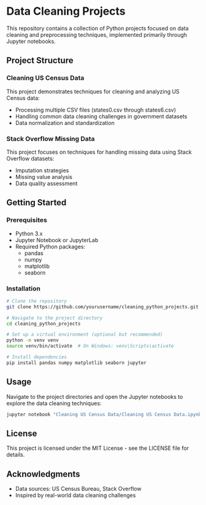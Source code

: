 # Data Cleaning Projects

This repository contains a collection of Python projects focused on data cleaning and preprocessing techniques, implemented primarily through Jupyter notebooks.

## Project Structure

### Cleaning US Census Data

This project demonstrates techniques for cleaning and analyzing US Census data:
- Processing multiple CSV files (states0.csv through states6.csv)
- Handling common data cleaning challenges in government datasets
- Data normalization and standardization

### Stack Overflow Missing Data

This project focuses on techniques for handling missing data using Stack Overflow datasets:
- Imputation strategies
- Missing value analysis
- Data quality assessment

## Getting Started

### Prerequisites

- Python 3.x
- Jupyter Notebook or JupyterLab
- Required Python packages:
  - pandas
  - numpy
  - matplotlib
  - seaborn

### Installation

```bash
# Clone the repository
git clone https://github.com/yourusername/cleaning_python_projects.git

# Navigate to the project directory
cd cleaning_python_projects

# Set up a virtual environment (optional but recommended)
python -m venv venv
source venv/bin/activate  # On Windows: venv\Scripts\activate

# Install dependencies
pip install pandas numpy matplotlib seaborn jupyter
```

## Usage

Navigate to the project directories and open the Jupyter notebooks to explore the data cleaning techniques:

```bash
jupyter notebook "Cleaning US Census Data/Cleaning US Census Data.ipynb"
```

## License

This project is licensed under the MIT License - see the LICENSE file for details.

## Acknowledgments

- Data sources: US Census Bureau, Stack Overflow
- Inspired by real-world data cleaning challenges